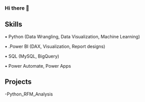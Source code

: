 ### Hi there 👋

## Skills
•	Python (Data Wrangling, Data Visualization, Machine Learning)

•	.Power BI (DAX, Visualization, Report designs)

•	SQL (MySQL, BigQuery)

•	Power Automate, Power Apps


## Projects
-Python_RFM_Analysis

